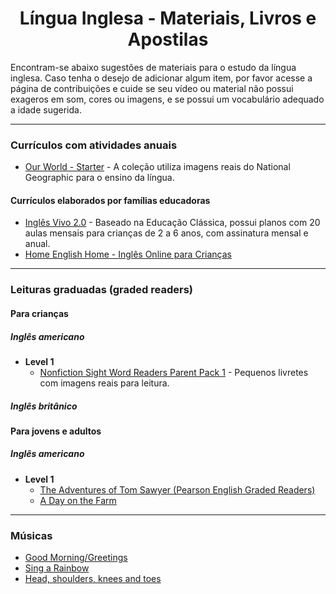 <h1 align="center">Língua Inglesa - Materiais, Livros e Apostilas</h1>

Encontram-se abaixo sugestões de materiais para o estudo da língua inglesa. Caso tenha o desejo de adicionar algum item, por favor acesse a página de contribuições e cuide se seu vídeo ou material não possui exageros em som, cores ou imagens, e se possui um vocabulário adequado a idade sugerida.

---

### Currículos com atividades anuais

- [Our World - Starter](https://www.amazon.com.br/Our-World-Starter-Student-Book/dp/1305114051/) - A coleção utiliza imagens reais do National Geographic para o ensino da língua.

#### Currículos elaborados por famílias educadoras

- [Inglês Vivo 2.0](https://www.educacaoclassica.com/inglesvivo2.0) - Baseado na Educação Clássica, possui planos com 20 aulas mensais para crianças de 2 a 6 anos, com assinatura mensal e anual.
- [Home English Home - Inglês Online para Crianças](https://homeenglishhome.wixsite.com/website)

---

### Leituras graduadas (graded readers)

#### Para crianças

##### Inglês americano

- **Level 1**
  - [Nonfiction Sight Word Readers Parent Pack 1](https://www.amazon.com.br/Nonfiction-Sight-Readers-Parent-Easy/dp/0545842816/) - Pequenos livretes com imagens reais para leitura.

##### Inglês britânico

#### Para jovens e adultos

##### Inglês americano

- **Level 1**
  - [The Adventures of Tom Sawyer (Pearson English Graded Readers)](https://www.amazon.com.br/Level-Adventures-Pearson-English-Readers-ebook/dp/B07X4B87FS/)
  - [A Day on the Farm](https://www.amazon.com.br/Day-Farm-Level-1/dp/0521043107/)

---

### Músicas

- [Good Morning/Greetings](https://www.youtube.com/watch?v=gVIFEVLzP4o)
- [Sing a Rainbow](https://www.youtube.com/watch?v=VqRBxO2GDFA)
- [Head, shoulders, knees and toes](https://www.youtube.com/watch?v=WX8HmogNyCY)
